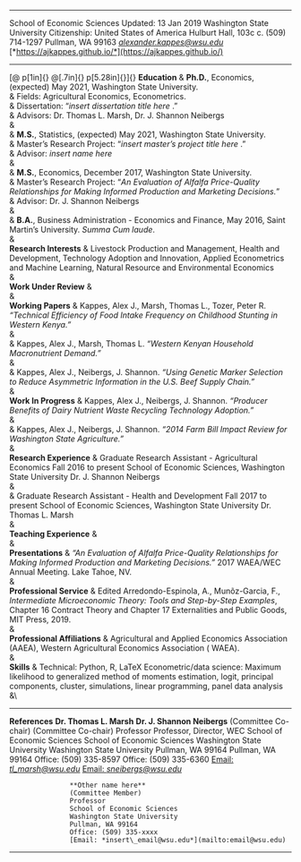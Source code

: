   -------------------------------------------------------------- ---------------------------------------------------------------
  School of Economic Sciences                                    Updated: 13 Jan 2019
  Washington State University                                    Citizenship: United States of America
  Hulburt Hall, 103c                                             c\. (509) 714-1297
  Pullman, WA 99163                                              [*alexander.kappes@wsu.edu*](mailto:alexander.kappes@wsu.edu)
  [*https://ajkappes.github.io/*](https://ajkappes.github.io/)   
  -------------------------------------------------------------- ---------------------------------------------------------------

[@ p[1in]{} @[.7in]{} p[5.28in]{}]{} **Education** & **Ph.D.**,
Economics, (expected) May 2021, Washington State University.\
& Fields: Agricultural Economics, Econometrics.\
& Dissertation: “*insert dissertation title here* .”\
& Advisors: Dr. Thomas L. Marsh, Dr. J. Shannon Neibergs\
&\
& **M.S.**, Statistics, (expected) May 2021, Washington State
University.\
& Master’s Research Project: “*insert master’s project title here* .”\
& Advisor: *insert name here*\
&\
& **M.S.**, Economics, December 2017, Washington State University.\
& Master’s Research Project: “*An Evaluation of Alfalfa Price-Quality
Relationships for Making Informed Production and Marketing Decisions.*”\
& Advisor: Dr. J. Shannon Neibergs\
&\
& **B.A.**, Business Administration - Economics and Finance, May 2016,
Saint Martin’s University. *Summa Cum laude*.\
&\
**Research Interests** & Livestock Production and Management, Health and
Development, Technology Adoption and Innovation, Applied Econometrics
and Machine Learning, Natural Resource and Environmental Economics\
&\
**Work Under Review** &\
&\
**Working Papers** & Kappes, Alex J., Marsh, Thomas L., Tozer, Peter R.
*“Technical Efficiency of Food Intake Frequency on Childhood Stunting in
Western Kenya.”*\
&\
& Kappes, Alex J., Marsh, Thomas L. *“Western Kenyan Household
Macronutrient Demand.”*\
&\
& Kappes, Alex J., Neibergs, J. Shannon. *“Using Genetic Marker
Selection to Reduce Asymmetric Information in the U.S. Beef Supply
Chain.”*\
&\
**Work In Progress** & Kappes, Alex J., Neibergs, J. Shannon. *“Producer
Benefits of Dairy Nutrient Waste Recycling Technology Adoption.”*\
&\
& Kappes, Alex J., Neibergs, J. Shannon. *“2014 Farm Bill Impact Review
for Washington State Agriculture.”*\
&\
**Research Experience** & Graduate Research Assistant - Agricultural
Economics Fall 2016 to present School of Economic Sciences, Washington
State University Dr. J. Shannon Neibergs\
&\
& Graduate Research Assistant - Health and Development Fall 2017 to
present School of Economic Sciences, Washington State University Dr.
Thomas L. Marsh\
&\
**Teaching Experience** &\
&\
**Presentations** & *“An Evaluation of Alfalfa Price-Quality
Relationships for Making Informed Production and Marketing Decisions.”*
2017 WAEA/WEC Annual Meeting. Lake Tahoe, NV.\
&\
**Professional Service** & Edited Arredondo-Espinola, A., Munõz-Garcia,
F., *Intermediate Microeconomic Theory: Tools and Step-by-Step
Examples*, Chapter 16 Contract Theory and Chapter 17 Externalities and
Public Goods, MIT Press, 2019.\
&\
**Professional Affiliations** & Agricultural and Applied Economics
Association (AAEA), Western Agricultural Economics Association ( WAEA).\
&\
**Skills** & Technical: Python, R, LaTeX Econometric/data science:
Maximum likelihood to generalized method of moments estimation, logit,
principal components, cluster, simulations, linear programming, panel
data analysis\
&\

  ---------------- -------------------------------------------------------- --------------------------------------------------------
  **References**   **Dr. Thomas L. Marsh**                                  **Dr. J. Shannon Neibergs**
                   (Committee Co-chair)                                     (Committee Co-chair)
                   Professor                                                Professor, Director, WEC
                   School of Economic Sciences                              School of Economic Sciences
                   Washington State University                              Washington State University
                   Pullman, WA 99164                                        Pullman, WA 99164
                   Office: (509) 335-8597                                   Office: (509) 335-6360
                   [Email: *tl\_marsh@wsu.edu*](mailto:tl_marsh@wsu.edu)    [Email: *sneibergs@wsu.edu*](mailto:sneibergs@wsu.edu)
                                                                            
                   **Other name here**                                      
                   (Committee Member)                                       
                   Professor                                                
                   School of Economic Sciences                              
                   Washington State University                              
                   Pullman, WA 99164                                        
                   Office: (509) 335-xxxx                                   
                   [Email: *insert\_email@wsu.edu*](mailto:email@wsu.edu)   
  ---------------- -------------------------------------------------------- --------------------------------------------------------



